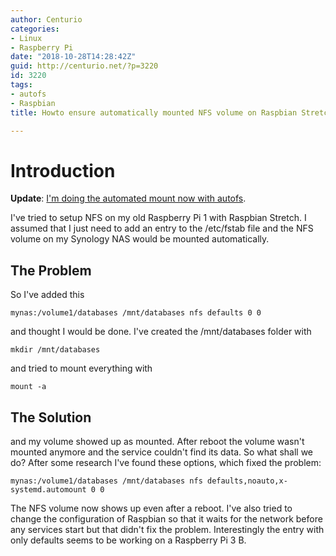 ```yaml
---
author: Centurio
categories:
- Linux
- Raspberry Pi
date: "2018-10-28T14:28:42Z"
guid: http://centurio.net/?p=3220
id: 3220
tags:
- autofs
- Raspbian
title: Howto ensure automatically mounted NFS volume on Raspbian Stretch

---
```

# Introduction
**Update**: [I'm doing the automated mount now with autofs](http://centurio.net/2018/11/21/auto-mount-nfs-shares-on-raspbian/).

I've tried to setup NFS on my old Raspberry Pi 1 with Raspbian Stretch. I assumed that I just need to add an entry to the /etc/fstab file and the NFS volume on my Synology NAS would be mounted automatically.

## The Problem
So I've added this

```
mynas:/volume1/databases /mnt/databases nfs defaults 0 0
```

and thought I would be done. I've created the /mnt/databases folder with

```
mkdir /mnt/databases
```

and tried to mount everything with

```
mount -a
```

## The Solution
and my volume showed up as mounted. After reboot the volume wasn't mounted anymore and the service couldn't find its data. So what shall we do? After some research I've found these options, which fixed the problem:

```
mynas:/volume1/databases /mnt/databases nfs defaults,noauto,x-systemd.automount 0 0
```

The NFS volume now shows up even after a reboot. I've also tried to change the configuration of Raspbian so that it waits for the network before any services start but that didn't fix the problem. Interestingly the entry with only defaults seems to be working on a Raspberry Pi 3 B.